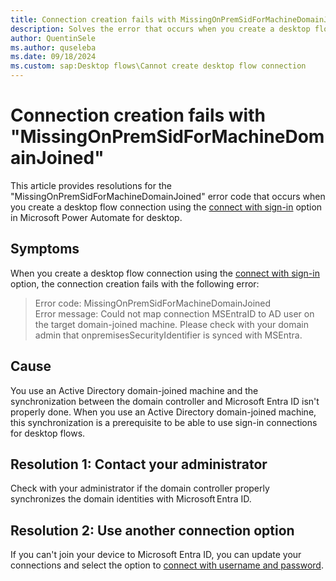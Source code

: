 ```yaml
---
title: Connection creation fails with MissingOnPremSidForMachineDomainJoined
description: Solves the error that occurs when you create a desktop flow connection using the connect with sign-in option in Microsoft Power Automate for desktop.
author: QuentinSele
ms.author: quseleba
ms.date: 09/18/2024
ms.custom: sap:Desktop flows\Cannot create desktop flow connection
---
```

# Connection creation fails with "MissingOnPremSidForMachineDomainJoined"

This article provides resolutions for the "MissingOnPremSidForMachineDomainJoined" error code that occurs when you create a desktop flow connection using the [connect with sign-in](/power-automate/desktop-flows/desktop-flow-connections#connect-with-sign-in-for-attended-runs) option in Microsoft Power Automate for desktop.

## Symptoms

When you create a desktop flow connection using the [connect with sign-in](/power-automate/desktop-flows/desktop-flow-connections#connect-with-sign-in-for-attended-runs) option, the connection creation fails with the following error:

> Error code: MissingOnPremSidForMachineDomainJoined  
> Error message: Could not map connection MSEntraID to AD user on the target domain-joined machine. Please check with your domain admin that onpremisesSecurityIdentifier is synced with MSEntra.

## Cause

You use an Active Directory domain-joined machine and the synchronization between the domain controller and Microsoft Entra ID isn't properly done. When you use an Active Directory domain-joined machine, this synchronization is a prerequisite to be able to use sign-in connections for desktop flows.

## Resolution 1: Contact your administrator

Check with your administrator if the domain controller properly synchronizes the domain identities with Microsoft Entra ID.

## Resolution 2: Use another connection option

If you can't join your device to Microsoft Entra ID, you can update your connections and select the option to [connect with username and password](/power-automate/desktop-flows/desktop-flow-connections#connect-with-username-and-password).
